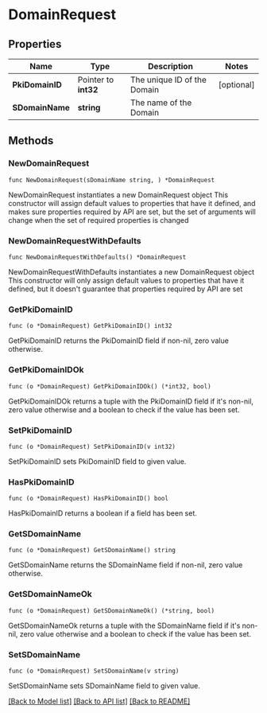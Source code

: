 # DomainRequest

## Properties

Name | Type | Description | Notes
------------ | ------------- | ------------- | -------------
**PkiDomainID** | Pointer to **int32** | The unique ID of the Domain | [optional] 
**SDomainName** | **string** | The name of the Domain | 

## Methods

### NewDomainRequest

`func NewDomainRequest(sDomainName string, ) *DomainRequest`

NewDomainRequest instantiates a new DomainRequest object
This constructor will assign default values to properties that have it defined,
and makes sure properties required by API are set, but the set of arguments
will change when the set of required properties is changed

### NewDomainRequestWithDefaults

`func NewDomainRequestWithDefaults() *DomainRequest`

NewDomainRequestWithDefaults instantiates a new DomainRequest object
This constructor will only assign default values to properties that have it defined,
but it doesn't guarantee that properties required by API are set

### GetPkiDomainID

`func (o *DomainRequest) GetPkiDomainID() int32`

GetPkiDomainID returns the PkiDomainID field if non-nil, zero value otherwise.

### GetPkiDomainIDOk

`func (o *DomainRequest) GetPkiDomainIDOk() (*int32, bool)`

GetPkiDomainIDOk returns a tuple with the PkiDomainID field if it's non-nil, zero value otherwise
and a boolean to check if the value has been set.

### SetPkiDomainID

`func (o *DomainRequest) SetPkiDomainID(v int32)`

SetPkiDomainID sets PkiDomainID field to given value.

### HasPkiDomainID

`func (o *DomainRequest) HasPkiDomainID() bool`

HasPkiDomainID returns a boolean if a field has been set.

### GetSDomainName

`func (o *DomainRequest) GetSDomainName() string`

GetSDomainName returns the SDomainName field if non-nil, zero value otherwise.

### GetSDomainNameOk

`func (o *DomainRequest) GetSDomainNameOk() (*string, bool)`

GetSDomainNameOk returns a tuple with the SDomainName field if it's non-nil, zero value otherwise
and a boolean to check if the value has been set.

### SetSDomainName

`func (o *DomainRequest) SetSDomainName(v string)`

SetSDomainName sets SDomainName field to given value.



[[Back to Model list]](../README.md#documentation-for-models) [[Back to API list]](../README.md#documentation-for-api-endpoints) [[Back to README]](../README.md)


